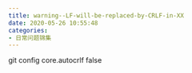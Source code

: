 ```yaml
---
title: warning--LF-will-be-replaced-by-CRLF-in-XX
date: 2020-05-26 10:55:48
categories:
- 日常问题锦集
---
```

git config core.autocrlf false
